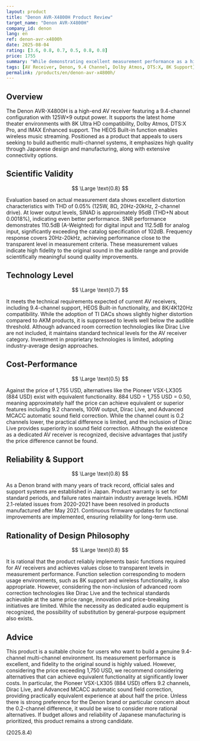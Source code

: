 ```yaml
---
layout: product
title: "Denon AVR-X4800H Product Review"
target_name: "Denon AVR-X4800H"
company_id: denon
lang: en
ref: denon-avr-x4800h
date: 2025-08-04
rating: [3.6, 0.8, 0.7, 0.5, 0.8, 0.8]
price: 1755
summary: "While demonstrating excellent measurement performance as a high-end 9.4-channel AV receiver, it faces cost-performance challenges due to significantly cheaper alternatives that offer equivalent functionality"
tags: [AV Receiver, Denon, 9.4 Channel, Dolby Atmos, DTS:X, 8K Support]
permalink: /products/en/denon-avr-x4800h/
---
```


## Overview

The Denon AVR-X4800H is a high-end AV receiver featuring a 9.4-channel configuration with 125W×9 output power. It supports the latest home theater environments with 8K Ultra HD compatibility, Dolby Atmos, DTS:X Pro, and IMAX Enhanced support. The HEOS Built-in function enables wireless music streaming. Positioned as a product that appeals to users seeking to build authentic multi-channel systems, it emphasizes high quality through Japanese design and manufacturing, along with extensive connectivity options.

## Scientific Validity

$$ \Large \text{0.8} $$

Evaluation based on actual measurement data shows excellent distortion characteristics with THD of 0.05% (125W, 8Ω, 20Hz-20kHz, 2-channel drive). At lower output levels, SINAD is approximately 95dB (THD+N about 0.0018%), indicating even better performance. SNR performance demonstrates 110.5dB (A-Weighted) for digital input and 112.5dB for analog input, significantly exceeding the catalog specification of 102dB. Frequency response covers 20Hz-20kHz, achieving performance close to the transparent level in measurement criteria. These measurement values indicate high fidelity to the original sound in the audible range and provide scientifically meaningful sound quality improvements.

## Technology Level

$$ \Large \text{0.7} $$

It meets the technical requirements expected of current AV receivers, including 9.4-channel support, HEOS Built-in functionality, and 8K/4K120Hz compatibility. While the adoption of TI DACs shows slightly higher distortion compared to AKM products, it is suppressed to levels well below the audible threshold. Although advanced room correction technologies like Dirac Live are not included, it maintains standard technical levels for the AV receiver category. Investment in proprietary technologies is limited, adopting industry-average design approaches.

## Cost-Performance

$$ \Large \text{0.5} $$

Against the price of 1,755 USD, alternatives like the Pioneer VSX-LX305 (884 USD) exist with equivalent functionality. 884 USD ÷ 1,755 USD = 0.50, meaning approximately half the price can achieve equivalent or superior features including 9.2 channels, 100W output, Dirac Live, and Advanced MCACC automatic sound field correction. While the channel count is 0.2 channels lower, the practical difference is limited, and the inclusion of Dirac Live provides superiority in sound field correction. Although the existence as a dedicated AV receiver is recognized, decisive advantages that justify the price difference cannot be found.

## Reliability & Support

$$ \Large \text{0.8} $$

As a Denon brand with many years of track record, official sales and support systems are established in Japan. Product warranty is set for standard periods, and failure rates maintain industry average levels. HDMI 2.1-related issues from 2020-2021 have been resolved in products manufactured after May 2021. Continuous firmware updates for functional improvements are implemented, ensuring reliability for long-term use.

## Rationality of Design Philosophy

$$ \Large \text{0.8} $$

It is rational that the product reliably implements basic functions required for AV receivers and achieves values close to transparent levels in measurement performance. Function selection corresponding to modern usage environments, such as 8K support and wireless functionality, is also appropriate. However, considering the non-inclusion of advanced room correction technologies like Dirac Live and the technical standards achievable at the same price range, innovation and price-breaking initiatives are limited. While the necessity as dedicated audio equipment is recognized, the possibility of substitution by general-purpose equipment also exists.

## Advice

This product is a suitable choice for users who want to build a genuine 9.4-channel multi-channel environment. Its measurement performance is excellent, and fidelity to the original sound is highly valued. However, considering the price exceeding 1,750 USD, we recommend considering alternatives that can achieve equivalent functionality at significantly lower costs. In particular, the Pioneer VSX-LX305 (884 USD) offers 9.2 channels, Dirac Live, and Advanced MCACC automatic sound field correction, providing practically equivalent experience at about half the price. Unless there is strong preference for the Denon brand or particular concern about the 0.2-channel difference, it would be wise to consider more rational alternatives. If budget allows and reliability of Japanese manufacturing is prioritized, this product remains a strong candidate.

(2025.8.4)

